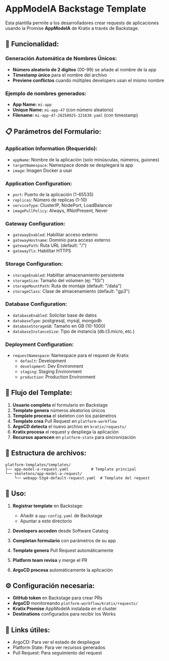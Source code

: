 # AppModelA Backstage Template

Esta plantilla permite a los desarrolladores crear requests de aplicaciones usando la Promise **AppModelA** de Kratix a través de Backstage.

## 🎯 **Funcionalidad:**

### **Generación Automática de Nombres Únicos:**
- **Número aleatorio de 2 dígitos** (00-99) se añade al nombre de la app
- **Timestamp único** para el nombre del archivo
- **Previene conflictos** cuando múltiples developers usan el mismo nombre

### **Ejemplo de nombres generados:**
- **App Name:** `mi-app`
- **Unique Name:** `mi-app-47` (con número aleatorio)
- **Filename:** `mi-app-47-20250925-221630.yaml` (con timestamp)

## 📋 **Parámetros del Formulario:**

### **Application Information (Requerido):**
- `appName`: Nombre de la aplicación (solo minúsculas, números, guiones)
- `targetNamespace`: Namespace donde se desplegará la app
- `image`: Imagen Docker a usar

### **Application Configuration:**
- `port`: Puerto de la aplicación (1-65535)
- `replicas`: Número de replicas (1-10)  
- `serviceType`: ClusterIP, NodePort, LoadBalancer
- `imagePullPolicy`: Always, IfNotPresent, Never

### **Gateway Configuration:**
- `gatewayEnabled`: Habilitar acceso externo
- `gatewayHostname`: Dominio para acceso externo
- `gatewayPath`: Ruta URL (default: "/")
- `gatewayTls`: Habilitar HTTPS

### **Storage Configuration:**
- `storageEnabled`: Habilitar almacenamiento persistente
- `storageSize`: Tamaño del volumen (ej: "1Gi")
- `storageMountPath`: Ruta de montaje (default: "/data")
- `storageClass`: Clase de almacenamiento (default: "gp3")

### **Database Configuration:**
- `databaseEnabled`: Solicitar base de datos
- `databaseType`: postgresql, mysql, mongodb
- `databaseStorageGB`: Tamaño en GB (10-1000)
- `databaseInstanceSize`: Tipo de instancia (db.t3.micro, etc.)

### **Deployment Configuration:**
- `requestNamespace`: Namespace para el request de Kratix
  - `default`: Development
  - `development`: Dev Environment  
  - `staging`: Staging Environment
  - `production`: Production Environment

## 🔄 **Flujo del Template:**

1. **Usuario completa** el formulario en Backstage
2. **Template genera** números aleatorios únicos
3. **Template procesa** el skeleton con los parámetros
4. **Template crea** Pull Request en `platform-workflow`
5. **ArgoCD detecta** el nuevo archivo en `kratix/requests/`
6. **Kratix procesa** el request y despliega la aplicación
7. **Recursos aparecen** en `platform-state` para sincronización

## 📁 **Estructura de archivos:**

```
platform-templates/templates/
├── app-model-a-request.yaml          # Template principal
└── skeletons/app-model-a-request/
    └── webapp-53g4-default-request.yaml  # Template del request
```

## 🚀 **Uso:**

1. **Registrar template** en Backstage:
   - Añadir a `app-config.yaml` de Backstage
   - Apuntar a este directorio

2. **Developers acceden** desde Software Catalog
3. **Completan formulario** con parámetros de su app
4. **Template genera** Pull Request automáticamente
5. **Platform team revisa** y merge el PR
6. **ArgoCD procesa** automáticamente la aplicación

## ⚙️ **Configuración necesaria:**

- **GitHub token** en Backstage para crear PRs
- **ArgoCD** monitoreando `platform-workflow/kratix/requests/`
- **Kratix Promise** AppModelA instalada en el cluster
- **Destinations** configurados para recibir los Works

## 🔗 **Links útiles:**
- ArgoCD: Para ver el estado de despliegue
- Platform State: Para ver recursos generados  
- Pull Request: Para seguimiento del request